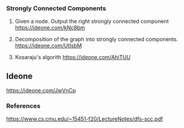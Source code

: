 ### Strongly Connected Components

1. Given a node. Output the right strongly connected component
https://ideone.com/kNc8bm

2. Decomposition of the graph into strongly connected components.
https://ideone.com/UtIsbM

3. Kosaraju's algorith
https://ideone.com/AhiTUU

## Ideone
https://ideone.com/JwVnCp

### References

https://www.cs.cmu.edu/~15451-f20/LectureNotes/dfs-scc.pdf
